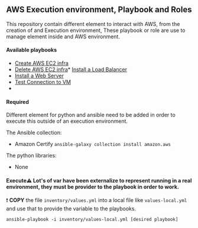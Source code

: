 ## AWS Execution environment, Playbook and Roles

This repository contain different element to interact with AWS, from the creation of and Execution environment, These playbook or role are use to manage element inside and AWS environment.


#### Available playbooks
* [Create AWS EC2 infra](create_aws_ec2_infra.yml)
* [Delete AWS EC2 infra](delete_aws_ec2_infra.yml)* [Install a Load Balancer](install_lb.yml)
* [Install a Web Server](install_ws.yml)
* [Test Connection to VM](test_connections.yml)
* 

#### Required

Different element for python and ansible need to be added in order to execute this outside of an execution environment.

The Ansible collection:
* Amazon Certify 
``` ansible-galaxy collection install amazon.aws ```

The python libraries:
* None

#### Execute:warning: Lot's of var have been externalize to represent running in a real environment, they must be provider to the playbook in order to work.

:exclamation: __COPY__ the file `inventory/values.yml` into a local file like `values-local.yml` and use that to provide the variable to the playbooks.

```
ansible-playbook -i inventory/values-local.yml [desired playbook]
```